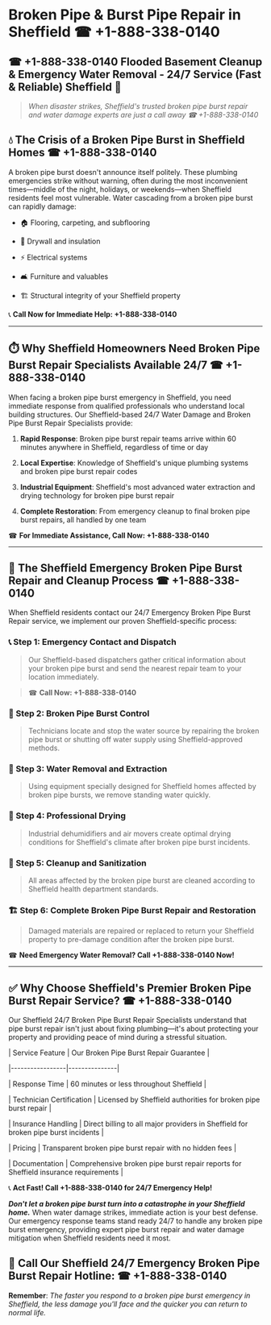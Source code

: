 # Broken Pipe & Burst Pipe Repair in Sheffield ☎ +1-888-338-0140  
## ☎ +1-888-338-0140 Flooded Basement Cleanup & Emergency Water Removal - 24/7 Service (Fast & Reliable) Sheffield 🚨  

> *When disaster strikes, Sheffield's trusted broken pipe burst repair and water damage experts are just a call away ☎ +1-888-338-0140*  

## 💧 The Crisis of a Broken Pipe Burst in Sheffield Homes ☎ +1-888-338-0140  

A broken pipe burst doesn't announce itself politely. These plumbing emergencies strike without warning, often during the most inconvenient times—middle of the night, holidays, or weekends—when Sheffield residents feel most vulnerable. Water cascading from a broken pipe burst can rapidly damage:  

* 🏠 Flooring, carpeting, and subflooring  
* 🧱 Drywall and insulation  
* ⚡ Electrical systems  
* 🛋️ Furniture and valuables  
* 🏗️ Structural integrity of your Sheffield property  

📞 **Call Now for Immediate Help: +1-888-338-0140**  

---  

## ⏱️ Why Sheffield Homeowners Need Broken Pipe Burst Repair Specialists Available 24/7 ☎ +1-888-338-0140  

When facing a broken pipe burst emergency in Sheffield, you need immediate response from qualified professionals who understand local building structures. Our Sheffield-based 24/7 Water Damage and Broken Pipe Burst Repair Specialists provide:  

1. **Rapid Response**: Broken pipe burst repair teams arrive within 60 minutes anywhere in Sheffield, regardless of time or day  
2. **Local Expertise**: Knowledge of Sheffield's unique plumbing systems and broken pipe burst repair codes  
3. **Industrial Equipment**: Sheffield's most advanced water extraction and drying technology for broken pipe burst repair  
4. **Complete Restoration**: From emergency cleanup to final broken pipe burst repairs, all handled by one team  

☎ **For Immediate Assistance, Call Now: +1-888-338-0140**  

---  

## 🔧 The Sheffield Emergency Broken Pipe Burst Repair and Cleanup Process ☎ +1-888-338-0140  

When Sheffield residents contact our 24/7 Emergency Broken Pipe Burst Repair service, we implement our proven Sheffield-specific process:  

### 📞 Step 1: Emergency Contact and Dispatch  
> Our Sheffield-based dispatchers gather critical information about your broken pipe burst and send the nearest repair team to your location immediately.  
> ☎ **Call Now: +1-888-338-0140**  

### 🚿 Step 2: Broken Pipe Burst Control  
> Technicians locate and stop the water source by repairing the broken pipe burst or shutting off water supply using Sheffield-approved methods.  

### 🌊 Step 3: Water Removal and Extraction  
> Using equipment specially designed for Sheffield homes affected by broken pipe bursts, we remove standing water quickly.  

### 💨 Step 4: Professional Drying  
> Industrial dehumidifiers and air movers create optimal drying conditions for Sheffield's climate after broken pipe burst incidents.  

### 🧼 Step 5: Cleanup and Sanitization  
> All areas affected by the broken pipe burst are cleaned according to Sheffield health department standards.  

### 🏗️ Step 6: Complete Broken Pipe Burst Repair and Restoration  
> Damaged materials are repaired or replaced to return your Sheffield property to pre-damage condition after the broken pipe burst.  

☎ **Need Emergency Water Removal? Call +1-888-338-0140 Now!**  

---  

## ✅ Why Choose Sheffield's Premier Broken Pipe Burst Repair Service? ☎ +1-888-338-0140  

Our Sheffield 24/7 Broken Pipe Burst Repair Specialists understand that pipe burst repair isn't just about fixing plumbing—it's about protecting your property and providing peace of mind during a stressful situation.  

| Service Feature | Our Broken Pipe Burst Repair Guarantee |  
|-----------------|---------------|  
| Response Time | 60 minutes or less throughout Sheffield |  
| Technician Certification | Licensed by Sheffield authorities for broken pipe burst repair |  
| Insurance Handling | Direct billing to all major providers in Sheffield for broken pipe burst incidents |  
| Pricing | Transparent broken pipe burst repair with no hidden fees |  
| Documentation | Comprehensive broken pipe burst repair reports for Sheffield insurance requirements |  

📞 **Act Fast! Call +1-888-338-0140 for 24/7 Emergency Help!**  

***Don't let a broken pipe burst turn into a catastrophe in your Sheffield home.*** When water damage strikes, immediate action is your best defense. Our emergency response teams stand ready 24/7 to handle any broken pipe burst emergency, providing expert pipe burst repair and water damage mitigation when Sheffield residents need it most.  

## 📱 Call Our Sheffield 24/7 Emergency Broken Pipe Burst Repair Hotline: ☎ +1-888-338-0140  

**Remember**: *The faster you respond to a broken pipe burst emergency in Sheffield, the less damage you'll face and the quicker you can return to normal life.*